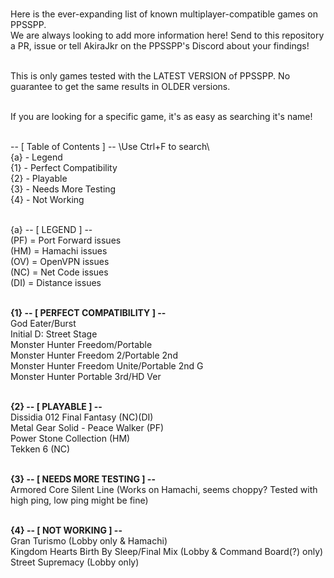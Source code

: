 <br>Here is the ever-expanding list of known multiplayer-compatible games on PPSSPP.
<br>We are always looking to add more information here! Send to this repository a PR, issue or tell AkiraJkr on the PPSSPP's Discord about your findings!

<br>This is only games tested with the LATEST VERSION of PPSSPP. No guarantee to get the same results in OLDER versions.

<br>If you are looking for a specific game, it's as easy as searching it's name!

<br>-- [ Table of Contents ] -- \\Use Ctrl+F to search\\
<br>{a} - Legend
<br>{1} - Perfect Compatibility
<br>{2} - Playable
<br>{3} - Needs More Testing
<br>{4} - Not Working

<br>{a} -- [ LEGEND ] --
<br>(PF) = Port Forward issues
<br>(HM) = Hamachi issues
<br>(OV) = OpenVPN issues
<br>(NC) = Net Code issues
<br>(DI) = Distance issues


<br><b>{1} -- [ PERFECT COMPATIBILITY ] --</b>
<br>God Eater/Burst
<br>Initial D: Street Stage
<br>Monster Hunter Freedom/Portable
<br>Monster Hunter Freedom 2/Portable 2nd
<br>Monster Hunter Freedom Unite/Portable 2nd G
<br>Monster Hunter Portable 3rd/HD Ver

<br><b>{2} -- [ PLAYABLE ] --</b>
<br>Dissidia 012 Final Fantasy (NC)(DI)
<br>Metal Gear Solid - Peace Walker (PF)
<br>Power Stone Collection (HM)
<br>Tekken 6 (NC)

<br><b>{3} -- [ NEEDS MORE TESTING ] --</b>
<br>Armored Core Silent Line (Works on Hamachi, seems choppy? Tested with high ping, low ping might be fine)

<br><b>{4} -- [ NOT WORKING ] --</b>
<br>Gran Turismo (Lobby only & Hamachi)
<br>Kingdom Hearts Birth By Sleep/Final Mix (Lobby & Command Board(?) only)
<br>Street Supremacy (Lobby only)